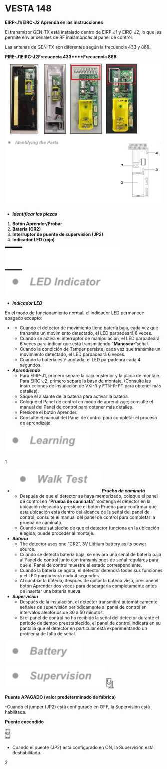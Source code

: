# VESTA 148

**EIRP-J1/EIRC-J2 Aprenda en las instrucciones**

El transmisor GEN-TX está instalado dentro de EIRP-J1 y EIRC-J2, lo que les permite enviar señales de RF inalámbricas al panel de control.

Las antenas de GEN-TX son diferentes según la frecuencia 433 y 868.

**PIRE-J1****EIRC-J2****Frecuencia 433****Frecuencia 868**

![](<.gitbook/assets/0 (43).png>)

-   _**Identificar las piezas**_

1.  **Botón Aprender/Probar**
2.  **Batería (CR2)**
3.  **Interruptor de puente de supervisión (JP2)**
4.  **Indicador LED (rojo)**

![](<.gitbook/assets/1 (49).png>)![](<.gitbook/assets/2 (54).png>)

-   _**Indicador LED**_

En el modo de funcionamiento normal, el indicador LED permanece apagado excepto:

-   -   Cuando el detector de movimiento tiene batería baja, cada vez que transmite un movimiento detectado, el LED parpadeará 6 veces.
    -   Cuando se activa el interruptor de manipulación, el LED parpadeará 6 veces para indicar que está transmitiendo "**Manosear**”señal.
    -   Cuando la condición de Tamper persiste, cada vez que transmite un movimiento detectado, el LED parpadeará 6 veces.
    -   Cuando la batería esté agotada, el LED parpadeará cada 4 segundos.
-   _**Aprendiendo**_
    -   Para EIRP-J1, primero separe la caja posterior y la placa de montaje. Para EIRC-J2, primero separe la base de montaje. (Consulte las Instrucciones de instalación de VXI-R y FTN-R-PT para obtener más detalles).
    -   Saque el aislante de la batería para activar la batería.
    -   Coloque el Panel de control en modo de aprendizaje; consulte el manual del Panel de control para obtener más detalles.
    -   Presione el botón Aprender.
    -   Consulte el manual del Panel de control para completar el proceso de aprendizaje.

![](<.gitbook/assets/3 (53).png>)

1

-   ![](<.gitbook/assets/4 (53).png>)_**Prueba de caminata**_
    -   Después de que el detector se haya memorizado, coloque el panel de control en "**Prueba de caminata**", sostenga el detector en la ubicación deseada y presione el botón Prueba para confirmar que esta ubicación está dentro del alcance de la señal del panel de control; consulte el manual del panel de control para completar la prueba de caminata.
    -   Cuando esté satisfecho de que el detector funciona en la ubicación elegida, puede proceder al montaje.
-   _**Batería**_
    -   The detector uses one “CR2”, 3V Lithium battery as its power source.
    -   Cuando se detecta batería baja, se enviará una señal de batería baja al Panel de control junto con transmisiones de señal regulares para que el Panel de control muestre el estado correspondiente.
    -   Cuando la batería se agota, el detector detendrá todas sus funciones y el LED parpadeará cada 4 segundos.
    -   Al cambiar la batería, después de quitar la batería vieja, presione el botón Aprender dos veces para descargarla completamente antes de insertar una batería nueva.
-   _**Supervisión**_
    -   Después de la instalación, el detector transmitirá automáticamente señales de supervisión periódicamente al panel de control en intervalos aleatorios de 30 a 50 minutos.
    -   Si el panel de control no ha recibido la señal del detector durante el período de tiempo preestablecido, el panel de control indicará en su pantalla que el detector en particular está experimentando un problema de falta de señal.

![](<.gitbook/assets/5 (52).png>)![](<.gitbook/assets/6 (34).png>)![](<.gitbook/assets/7 (32).jpeg>)

**Puente APAGADO (valor predeterminado de fábrica)**

\-Cuando el jumper (JP2) está configurado en OFF, la Supervisión está habilitada.

**Puente encendido**

![](<.gitbook/assets/8 (25).jpeg>)

-   Cuando el puente (JP2) está configurado en ON, la Supervisión está deshabilitada.

2
